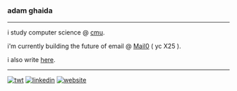 
### adam ghaida
---

i study computer science @ [cmu](https://cs.cmu.edu).

i'm currently building the future of email @ [Mail0](https://0.email) ( yc X25 ).

i also write [here](https://tnf.adamghaida.com).

---
[![twt](https://img.shields.io/badge/twt-@adamghaida-0A66C2?style=flat&logo=x)](https://x.com/adamghaida) [![linkedin](https://img.shields.io/badge/LinkedIn-@adamghaida-0A66C2?style=flat&logo=linkedin)](https://linkedin.com/in/adamghaida) [![website](https://img.shields.io/badge/my-website-0A66C2?style=flat)](https://adamghaida.com)
